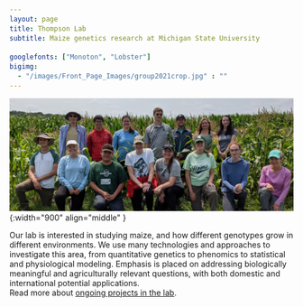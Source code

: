 ```yaml
---
layout: page
title: Thompson Lab 
subtitle: Maize genetics research at Michigan State University

googlefonts: ["Monoton", "Lobster"]
bigimg:
  - "/images/Front_Page_Images/group2021crop.jpg" : ""
---
```


<script type="application/ld+json">
{ "@context": "https://schema.org",
 "@type": "Organization",
 "name": "Thompson Lab",
 "url": "http://www.thompsonmaizelab.org/",
 "logo": "http://www.thompsonmaizelab.org/images/lab_logo.jpg",
 "foundingDate": "2018",
 "founders": [
 {
 "@type": "Person",
 "name": "Addie Thompson",
  "Description": "Scientist",
 "alternateName": "Addie M. Thompson",
 "alumniOf": {
   "type": "CollegeOrUniversity",
   "name": "University of Minnesota",
 },
 "award": [
   "Award (year)"
 ],
 "disambiguatingDescription": "Plant Scientist",
 "gender": "Female",
 "honorificPrefix": "Dr.",
 "honorificSuffix": "PhD",
 "image": "link",
 "jobTitle": "Assistant Professor",
 "nationality": "American",
 "sameAs": [
   "https://twitter.com/addie_may",
   "https://scholar.google.com/citations?user=gNpsbkoAAAAJ&hl=en"
 ]
 }],
 "address": {
 "@type": "PostalAddress",
 "streetAddress": "1066 Bogue St",
 "addressLocality": "East Lansing",
 "addressRegion": "MI",
 "postalCode": "48824",
 "addressCountry": "USA"
 },
 "sameAs": [
 "labtwitterhere"
 ]}
</script>

![The Whole Thompson Lab](/images/Front_Page_Images/group2021crop.jpg){:width="900" align="middle" }

Our lab is interested in studying maize, and how different genotypes grow in different environments. We use many technologies and approaches to investigate this area, from quantitative genetics to phenomics to statistical and physiological modeling. Emphasis is placed on addressing biologically meaningful and agriculturally relevant questions, with both domestic and international potential applications. 
<br>
Read more about [ongoing projects in the lab](/research/).
<br>